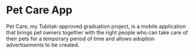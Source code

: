 # Pet Care App
Pet Care, my Tubitak-approved graduation project, is a mobile application that brings pet owners together with the right people who can take care of their pets for a temporary period of time and allows adoption advertisements to be created.

